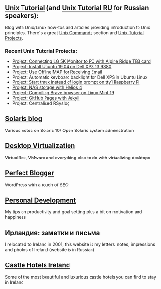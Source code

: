 ## <a href="https://www.unixtutorial.org">Unix Tutorial</a> (and <a href="https://www.unixtutorial.ru">Unix Tutorial RU</a> for Russian speakers):
Blog with Unix/Linux how-tos and articles providing introduction to Unix principles. There's a great <a href="https://www.unixtutorial.org/commands">Unix Commands</a> section and <a href="https://www.unixtutorial.org/projects">Unix Tutorial Projects</a>.

### Recent Unix Tutorial Projects:
- <a href="https://www.unixtutorial.org/project-connect-lg-5k-display-to-pc">Project: Connecting LG 5K Monitor to PC with Alpine Ridge TB3 card</a>
- <a href="https://www.unixtutorial.org/projects-install-ubuntu-19-04-on-dell-xps-13-9380">Project: Install Ubuntu 19.04 on Dell XPS 13 9380</a>
- <a href="https://www.unixtutorial.org/offlineimap-for-receiving-email">Project: Use OfflineIMAP for Receiving Email</a>
- <a href="https://www.unixtutorial.org/projects-automatic-keyboard-backlight-for-dell-xps-in-linux">Project: Automatic keyboard backlight for Dell XPS in Ubuntu Linux</a>
- <a href="https://www.unixtutorial.org/projects-start-tmux-instead-of-login-prompt-on-tty1">Project: Start tmux instead of login prompt on tty1 Raspberry Pi</a>
- <a href="https://www.unixtutorial.org/projects-nas-storage-with-helios-4">Project: NAS storage with Helios 4</a>
- <a href="https://www.unixtutorial.org/projects-compiling-brave-browser-on-linux-mint">Project: Compiling Brave browser on Linux Mint 19</a>
- <a href="https://www.unixtutorial.org/projects-github-pages-with-jekyll">Project: GitHub Pages with Jekyll</a>
- <a href="https://www.unixtutorial.org/projects-centralised-rsyslog">Project: Centralised RSyslog</a>

## <a href="https://solaris.reys.net">Solaris blog</a>
Various notes on Solaris 10/ Open Solaris system administration

## <a href="https://www.desktop-virtualization.com">Desktop Virtualization</a>
VirtualBox, VMware and everything else to do with virtualizing desktops

## <a href="https://www.perfectblogger.com">Perfect Blogger</a>
WordPress with a touch of SEO

## <a href="https://www.personaldevelopment.ie">Personal Development</a>
My tips on productivity and goal setting plus a bit on motivation and happiness

## <a href="https://ireland.reys.net">Ирландия: заметки и письма</a>
I relocated to Ireland in 2001, this website is my letters, notes, impressions and photos of Ireland (website is in Russian)

## <a href="http://www.castlehotelsireland.com">Castle Hotels Ireland</a>
Some of the most beautiful and luxurious castle hotels you can find to stay in Ireland
